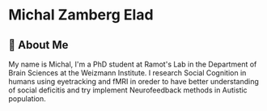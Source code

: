# Michal Zamberg Elad

## 🧡 About Me
My name is Michal, I'm a PhD student at Ramot's Lab in the Department of Brain Sciences at the Weizmann Institute. 
I research Social Cognition in humans using eyetracking and fMRI in oreder to have better understanding of social deficitis and try implement Neurofeedback methods in Autistic population.





